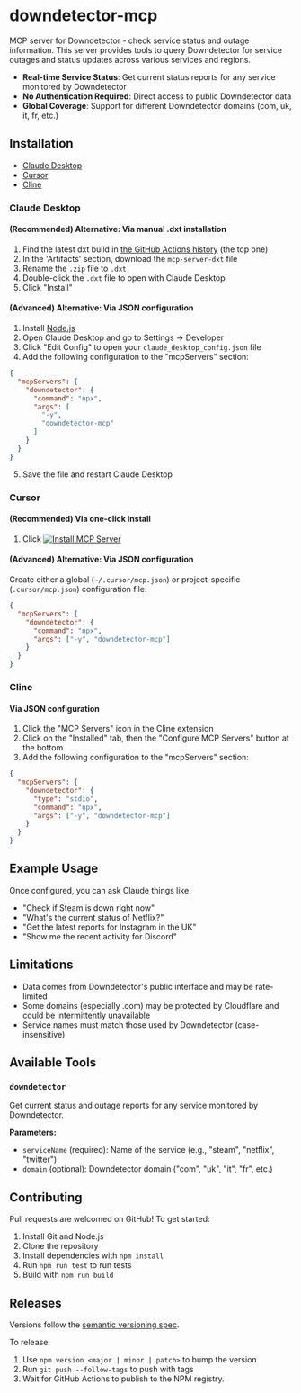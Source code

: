 # downdetector-mcp

MCP server for Downdetector - check service status and outage information. This server provides tools to query Downdetector for service outages and status updates across various services and regions.

- **Real-time Service Status**: Get current status reports for any service monitored by Downdetector
- **No Authentication Required**: Direct access to public Downdetector data
- **Global Coverage**: Support for different Downdetector domains (com, uk, it, fr, etc.)

## Installation

- [Claude Desktop](#claude-desktop)
- [Cursor](#cursor)
- [Cline](#cline)

### Claude Desktop

#### (Recommended) Alternative: Via manual .dxt installation

1. Find the latest dxt build in [the GitHub Actions history](https://github.com/domdomegg/downdetector-mcp/actions/workflows/dxt.yaml?query=branch%3Amaster) (the top one)
2. In the 'Artifacts' section, download the `mcp-server-dxt` file
3. Rename the `.zip` file to `.dxt`
4. Double-click the `.dxt` file to open with Claude Desktop
5. Click "Install"

#### (Advanced) Alternative: Via JSON configuration

1. Install [Node.js](https://nodejs.org/en/download)
2. Open Claude Desktop and go to Settings → Developer
3. Click "Edit Config" to open your `claude_desktop_config.json` file
4. Add the following configuration to the "mcpServers" section:

```json
{
  "mcpServers": {
    "downdetector": {
      "command": "npx",
      "args": [
        "-y",
        "downdetector-mcp"
      ]
    }
  }
}
```

5. Save the file and restart Claude Desktop

### Cursor

#### (Recommended) Via one-click install

1. Click [![Install MCP Server](https://cursor.com/deeplink/mcp-install-dark.svg)](https://cursor.com/install-mcp?name=downdetector-mcp&config=JTdCJTIyY29tbWFuZCUyMiUzQSUyMm5weCUyMC15JTIwZG93bmRldGVjdG9yLW1jcCUyMiU3RA%3D%3D)

#### (Advanced) Alternative: Via JSON configuration

Create either a global (`~/.cursor/mcp.json`) or project-specific (`.cursor/mcp.json`) configuration file:

```json
{
  "mcpServers": {
    "downdetector": {
      "command": "npx",
      "args": ["-y", "downdetector-mcp"]
    }
  }
}
```

### Cline

#### Via JSON configuration

1. Click the "MCP Servers" icon in the Cline extension
2. Click on the "Installed" tab, then the "Configure MCP Servers" button at the bottom
3. Add the following configuration to the "mcpServers" section:

```json
{
  "mcpServers": {
    "downdetector": {
      "type": "stdio",
      "command": "npx",
      "args": ["-y", "downdetector-mcp"]
    }
  }
}
```

## Example Usage

Once configured, you can ask Claude things like:

- "Check if Steam is down right now"
- "What's the current status of Netflix?"
- "Get the latest reports for Instagram in the UK"
- "Show me the recent activity for Discord"

## Limitations

- Data comes from Downdetector's public interface and may be rate-limited
- Some domains (especially .com) may be protected by Cloudflare and could be intermittently unavailable
- Service names must match those used by Downdetector (case-insensitive)

## Available Tools

### `downdetector`
Get current status and outage reports for any service monitored by Downdetector.

**Parameters:**
- `serviceName` (required): Name of the service (e.g., "steam", "netflix", "twitter")
- `domain` (optional): Downdetector domain ("com", "uk", "it", "fr", etc.)

## Contributing

Pull requests are welcomed on GitHub! To get started:

1. Install Git and Node.js
2. Clone the repository
3. Install dependencies with `npm install`
4. Run `npm run test` to run tests
5. Build with `npm run build`

## Releases

Versions follow the [semantic versioning spec](https://semver.org/).

To release:

1. Use `npm version <major | minor | patch>` to bump the version
2. Run `git push --follow-tags` to push with tags
3. Wait for GitHub Actions to publish to the NPM registry.
